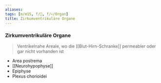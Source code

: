 ```yaml
---
aliases: 
tags: [m/m15, f/🧠, f/💀/Organ]
title: Zirkumventrikuläre Organe
---
```

### Zirkumventrikuläre Organe
> Ventrikelnahe Areale, wo die [[Blut-Hirn-Schranke]] permeabler oder gar nicht vorhanden ist
- Area postrema
- [[Neurohypophyse]]
- Epiphyse
- Plexus chorioidei